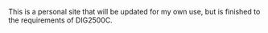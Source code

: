 This is a personal site that will be updated for my own use, but is finished to the requirements of DIG2500C.

